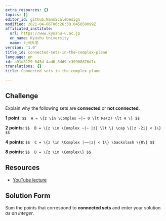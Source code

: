 ```yaml
---
extra_resources: {}
topics: []
editor_id: github.NanoScaleDesign
modified: 2021-04-06T06:26:30.045650099Z
affiliated_institute:
  url: https://www.kyushu-u.ac.jp
  en_name: Kyushu University
  name: 九州大学
version: '1.0'
title_id: connected-sets-in-the-complex-plane
language: en
id: a91d8129-045d-4ad6-8dd9-c39908876d1c
translations: {}
title: Connected sets in the complex plane

---
```


## Challenge
Explain why the following sets are **connected** or **not connected**.

**1 point**:
`$$ 
A = \{z \in \Complex ~|~ 0 \lt Re(z) \lt 4 \}
$$`

**2 points**:
`$$ 
B = \{z \in \Complex ~|~ |z| \lt \} \cap \{|z -2i| < 1\} 
$$`

**4 points**:
`$$ 
C = \{z \in \Complex |~~|z| < 1\} \backslash \{0\}
$$`

**8 points**:
`$$ 
D = \{z \in \Complex\}
$$`


## Resources
- [YouTube lecture](https://www.youtube.com/watch?v=lSN-8_8sNa4&list=PLi7yHjesblV0sSfZzWdSUXGO683n_nJdQ&index=5)


## Solution Form
Sum the points that correspond to **connected sets** and enter your solution *as an integer*.